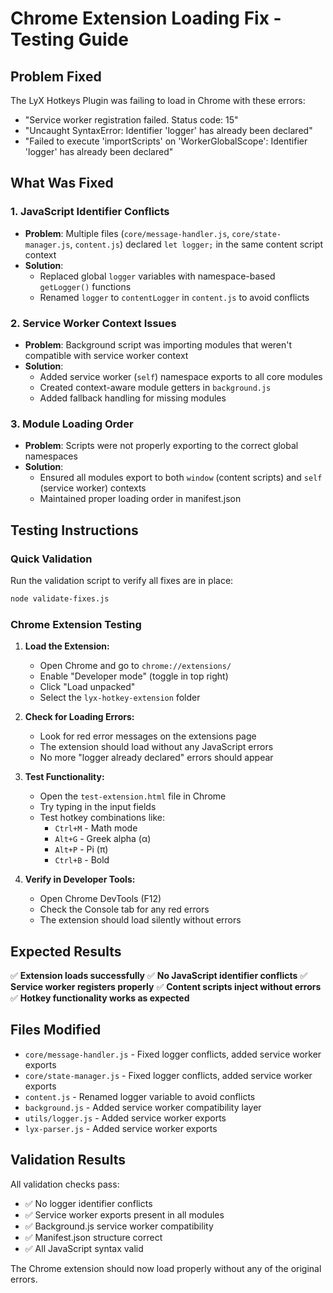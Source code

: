 # Chrome Extension Loading Fix - Testing Guide

## Problem Fixed
The LyX Hotkeys Plugin was failing to load in Chrome with these errors:
- "Service worker registration failed. Status code: 15"
- "Uncaught SyntaxError: Identifier 'logger' has already been declared"
- "Failed to execute 'importScripts' on 'WorkerGlobalScope': Identifier 'logger' has already been declared"

## What Was Fixed

### 1. JavaScript Identifier Conflicts
- **Problem**: Multiple files (`core/message-handler.js`, `core/state-manager.js`, `content.js`) declared `let logger;` in the same content script context
- **Solution**: 
  - Replaced global `logger` variables with namespace-based `getLogger()` functions
  - Renamed `logger` to `contentLogger` in `content.js` to avoid conflicts

### 2. Service Worker Context Issues
- **Problem**: Background script was importing modules that weren't compatible with service worker context
- **Solution**:
  - Added service worker (`self`) namespace exports to all core modules
  - Created context-aware module getters in `background.js`
  - Added fallback handling for missing modules

### 3. Module Loading Order
- **Problem**: Scripts were not properly exporting to the correct global namespaces
- **Solution**:
  - Ensured all modules export to both `window` (content scripts) and `self` (service worker) contexts
  - Maintained proper loading order in manifest.json

## Testing Instructions

### Quick Validation
Run the validation script to verify all fixes are in place:
```bash
node validate-fixes.js
```

### Chrome Extension Testing

1. **Load the Extension:**
   - Open Chrome and go to `chrome://extensions/`
   - Enable "Developer mode" (toggle in top right)
   - Click "Load unpacked"
   - Select the `lyx-hotkey-extension` folder

2. **Check for Loading Errors:**
   - Look for red error messages on the extensions page
   - The extension should load without any JavaScript errors
   - No more "logger already declared" errors should appear

3. **Test Functionality:**
   - Open the `test-extension.html` file in Chrome
   - Try typing in the input fields
   - Test hotkey combinations like:
     - `Ctrl+M` - Math mode
     - `Alt+G` - Greek alpha (α)
     - `Alt+P` - Pi (π)
     - `Ctrl+B` - Bold

4. **Verify in Developer Tools:**
   - Open Chrome DevTools (F12)
   - Check the Console tab for any red errors
   - The extension should load silently without errors

## Expected Results

✅ **Extension loads successfully**
✅ **No JavaScript identifier conflicts**
✅ **Service worker registers properly**
✅ **Content scripts inject without errors**
✅ **Hotkey functionality works as expected**

## Files Modified

- `core/message-handler.js` - Fixed logger conflicts, added service worker exports
- `core/state-manager.js` - Fixed logger conflicts, added service worker exports  
- `content.js` - Renamed logger variable to avoid conflicts
- `background.js` - Added service worker compatibility layer
- `utils/logger.js` - Added service worker exports
- `lyx-parser.js` - Added service worker exports

## Validation Results

All validation checks pass:
- ✅ No logger identifier conflicts
- ✅ Service worker exports present in all modules
- ✅ Background.js service worker compatibility
- ✅ Manifest.json structure correct
- ✅ All JavaScript syntax valid

The Chrome extension should now load properly without any of the original errors.